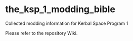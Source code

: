 # the_ksp_1_modding_bible
Collected modding information for Kerbal Space Program 1

Please refer to the repository Wiki.
